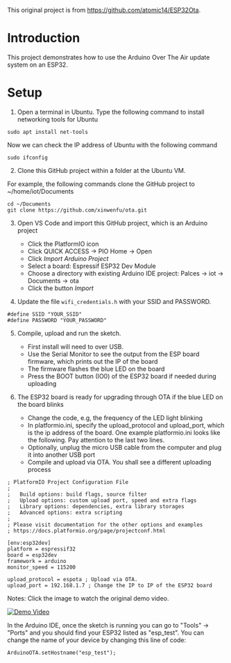 This original project is from https://github.com/atomic14/ESP32Ota.

# Introduction

This project demonstrates how to use the Arduino Over The Air update system on an ESP32.


# Setup

1. Open a terminal in Ubuntu. Type the following command to install networking tools for Ubuntu
```
sudo apt install net-tools
```
Now we can check the IP address of Ubuntu with the following command
```
sudo ifconfig
```

2. Clone this GitHub project within a folder at the Ubuntu VM.

For example, the following commands clone the GitHub project to ~/home/iot/Documents

```
cd ~/Documents
git clone https://github.com/xinwenfu/ota.git
```

3. Open VS Code and import this GitHub project, which is an Arduino project
   - Click the PlatformIO icon
   - Click QUICK ACCESS -> PIO Home -> Open
   - Click *Import Arduino Project*
   - Select a board: Espressif ESP32 Dev Module
   - Choose a directory with existing Arduino IDE project: Palces -> iot -> Documents -> ota
   - Click the button *Import*

4. Update the file `wifi_credentials.h` with your SSID and PASSWORD.

```
#define SSID "YOUR_SSID"
#define PASSWORD "YOUR_PASSWORD"
```

5. Compile, upload and run the sketch.
   - First install will need to over USB.
   - Use the Serial Monitor to see the output from the ESP board firmware, which prints out the IP of the board
   - The firmware flashes the blue LED on the board
   - Press the BOOT button (IO0) of the ESP32 board if needed during uploading

6. The ESP32 board is ready for upgrading through OTA if the blue LED on the board blinks
   - Change the code, e.g, the frequency of the LED light blinking
   - In platformio.ini, specify the upload_protocol and upload_port, which is the ip address of the board. One example platformio.ini looks like the following. Pay attention to the last two lines.
   - Optionally, unplug the micro USB cable from the computer and plug it into another USB port 
   - Compile and upload via OTA. You shall see a different uploading process 

```
; PlatformIO Project Configuration File
;
;   Build options: build flags, source filter
;   Upload options: custom upload port, speed and extra flags
;   Library options: dependencies, extra library storages
;   Advanced options: extra scripting
;
; Please visit documentation for the other options and examples
; https://docs.platformio.org/page/projectconf.html

[env:esp32dev]
platform = espressif32
board = esp32dev
framework = arduino
monitor_speed = 115200

upload_protocol = espota ; Upload via OTA. 
upload_port = 192.168.1.7 ; Change the IP to IP of the ESP32 board
```

Notes:
Click the image to watch the original demo video.

[![Demo Video](https://img.youtube.com/vi/_bMsrxiyuHs/0.jpg)](https://www.youtube.com/watch?v=_bMsrxiyuHs)

In the Arduino IDE, once the sketch is running you can go to "Tools" -> "Ports" and you should find your ESP32 listed as "esp_test". You can change the name of your device by changing this line of code:
```
ArduinoOTA.setHostname("esp_test");
```

